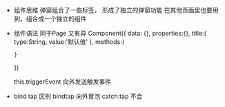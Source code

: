 - 组件思维
  弹窗组合了一些标签， 形成了独立的弹窗功能
  在其他页面里也要用到，组合成一个独立的组件
  <dialog/>
  页面是由组件拼装而成。将大页面分成几个小组件,有利于合作分工

- 组件语法
  同于Page  又有异
  Component({
      data: {},
      properties:{},
      <!-- 属性类型定义 -->
      title:{
        type:String,
        value:'默认值'
      },
      methods:{

      }
  })

  this.triggerEvent 向外发送触发事件

- bind tap 区别
    bindtap   向外冒泡
    catch:tap   不会